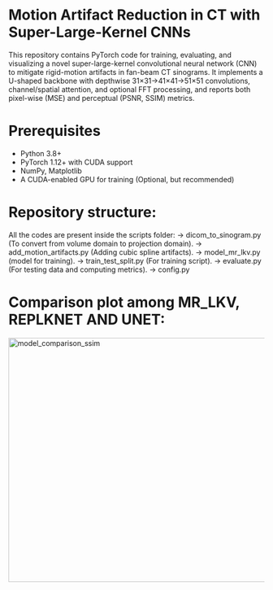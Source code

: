 # Motion Artifact Reduction in CT with Super-Large-Kernel CNNs

This repository contains PyTorch code for training, evaluating, and visualizing a novel super-large-kernel convolutional neural network (CNN) to mitigate rigid-motion artifacts in fan-beam CT sinograms. It implements a U-shaped backbone with depthwise 31×31→41×41→51×51 convolutions, channel/spatial attention, and optional FFT processing, and reports both pixel-wise (MSE) and perceptual (PSNR, SSIM) metrics.


# Prerequisites

- Python 3.8+  
- PyTorch 1.12+ with CUDA support  
- NumPy, Matplotlib  
- A CUDA-enabled GPU for training  (Optional, but recommended)

# Repository structure:
All the codes are present inside the scripts folder:
-> dicom_to_sinogram.py (To convert from volume domain to projection domain).
-> add_motion_artifacts.py (Adding cubic spline artifacts).
-> model_mr_lkv.py (model for training).
-> train_test_split.py (For training script).
-> evaluate.py (For testing data and computing metrics).
-> config.py

# Comparison plot among MR_LKV, REPLKNET AND UNET:



<img width="640" height="480" alt="model_comparison_ssim" src="https://github.com/user-attachments/assets/4c7d6ecd-a8a3-4c1a-820c-5a051551fee7" />

